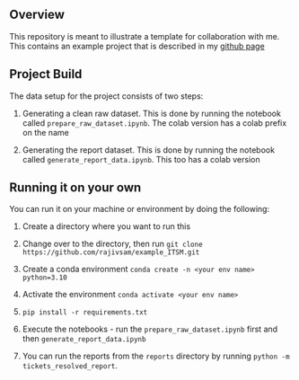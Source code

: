 ## Overview
This repository is meant to illustrate a template for collaboration with me. This contains an example project that is described in my [github page](https://rajivsam.github.io/projects/2_project/)

## Project Build
The data setup for the project consists of two steps:

1. Generating a clean raw dataset. This is done by running the notebook called `prepare_raw_dataset.ipynb`. The colab version has a colab prefix on the name

2. Generating the report dataset. This is done by running the notebook called `generate_report_data.ipynb`. This too has a colab version

## Running it on your own

You can run it on your machine or environment by doing the following:

1. Create a directory where you want to run this

2. Change over to the directory, then run  `git clone https://github.com/rajivsam/example_ITSM.git`

3. Create a conda environment `conda create -n <your env name> python=3.10` 

4. Activate the environment `conda activate <your env name>`

5. `pip install -r requirements.txt`

6. Execute the notebooks - run the `prepare_raw_dataset.ipynb` first and then `generate_report_data.ipynb`

7. You can run the reports from the `reports` directory by running `python -m tickets_resolved_report`. 

[](images/itsm_dash_example.png)